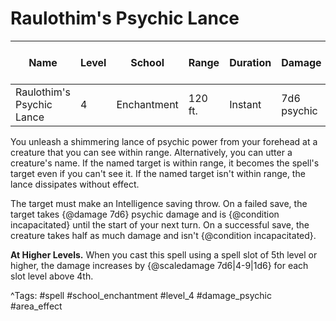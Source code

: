 # Raulothim's Psychic Lance

| Name | Level | School | Range | Duration | Damage | Save DC & Type |
|------|-------|--------|-------|----------|--------|----------------|
| Raulothim's Psychic Lance | 4 | Enchantment | 120 ft. | Instant | 7d6 psychic | - |

You unleash a shimmering lance of psychic power from your forehead at a creature that you can see within range. Alternatively, you can utter a creature's name. If the named target is within range, it becomes the spell's target even if you can't see it. If the named target isn't within range, the lance dissipates without effect.

The target must make an Intelligence saving throw. On a failed save, the target takes {@damage 7d6} psychic damage and is {@condition incapacitated} until the start of your next turn. On a successful save, the creature takes half as much damage and isn't {@condition incapacitated}.

**At Higher Levels.** When you cast this spell using a spell slot of 5th level or higher, the damage increases by {@scaledamage 7d6|4-9|1d6} for each slot level above 4th.

^Tags: #spell #school_enchantment #level_4 #damage_psychic #area_effect
